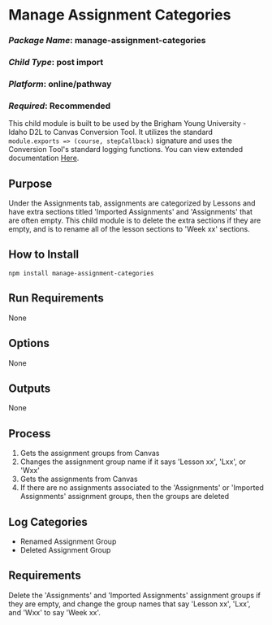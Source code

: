 # Manage Assignment Categories
### *Package Name*: manage-assignment-categories
### *Child Type*: post import
### *Platform*: online/pathway
### *Required*: Recommended

This child module is built to be used by the Brigham Young University - Idaho D2L to Canvas Conversion Tool. It utilizes the standard `module.exports => (course, stepCallback)` signature and uses the Conversion Tool's standard logging functions. You can view extended documentation [Here](https://github.com/byuitechops/d2l-to-canvas-conversion-tool/tree/master/documentation).

## Purpose

Under the Assignments tab, assignments are categorized by Lessons and have extra sections titled 'Imported Assignments' and 'Assignments' that are often empty. This child module is to delete the extra sections if they are empty, and is to rename all of the lesson sections to 'Week xx' sections.

## How to Install

```
npm install manage-assignment-categories
```

## Run Requirements

None 

## Options

None

## Outputs

None

## Process

1. Gets the assignment groups from Canvas
2. Changes the assignment group name if it says 'Lesson xx', 'Lxx', or 'Wxx'
3. Gets the assignments from Canvas
4. If there are no assignments associated to the 'Assignments' or 'Imported Assignments' assignment groups, then the groups are deleted

## Log Categories

- Renamed Assignment Group
- Deleted Assignment Group

## Requirements

Delete the 'Assignments' and 'Imported Assignments' assignment groups if they are empty, and change the group names that say 'Lesson xx', 'Lxx', and 'Wxx' to say 'Week xx'.